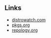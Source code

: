 ## Links

* [distrowatch.com](https://distrowatch.com/)
* [pkgs.org](https://pkgs.org/)
* [repology.org](https://repology.org)